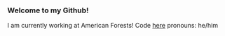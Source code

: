 ### Welcome to my Github!

I am currently working at American Forests! Code [here](https://github.com/American-Forests)
pronouns: he/him
